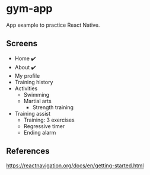 # gym-app
App example to practice React Native.

## Screens
* Home :heavy_check_mark:
* About :heavy_check_mark:
* My profile
* Training history
* Activities
	* Swimming
  * Martial arts
	* Strength training
* Training assist
	* Training: 3 exercises
	* Regressive timer
	* Ending alarm

## References
https://reactnavigation.org/docs/en/getting-started.html